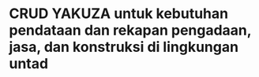 # CRUD YAKUZA untuk kebutuhan pendataan dan rekapan pengadaan, jasa, dan konstruksi di lingkungan untad
